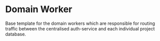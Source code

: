 # Domain Worker

Base template for the domain workers which are responsible for routing traffic between the centralised
auth-service and each individual project database.
